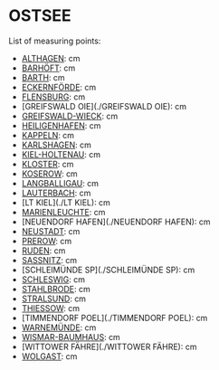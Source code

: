 # OSTSEE

List of measuring points:

* [ALTHAGEN](./ALTHAGEN): <Value topic="rivers/pegel-online/OSTSEE/ALTHAGEN/measurementValue"/> cm
* [BARHÖFT](./BARHÖFT): <Value topic="rivers/pegel-online/OSTSEE/BARHOEFT/measurementValue"/> cm
* [BARTH](./BARTH): <Value topic="rivers/pegel-online/OSTSEE/BARTH/measurementValue"/> cm
* [ECKERNFÖRDE](./ECKERNFÖRDE): <Value topic="rivers/pegel-online/OSTSEE/ECKERNFOERDE/measurementValue"/> cm
* [FLENSBURG](./FLENSBURG): <Value topic="rivers/pegel-online/OSTSEE/FLENSBURG/measurementValue"/> cm
* [GREIFSWALD OIE](./GREIFSWALD OIE): <Value topic="rivers/pegel-online/OSTSEE/GREIFSWALD-OIE/measurementValue"/> cm
* [GREIFSWALD-WIECK](./GREIFSWALD-WIECK): <Value topic="rivers/pegel-online/OSTSEE/GREIFSWALD-WIECK/measurementValue"/> cm
* [HEILIGENHAFEN](./HEILIGENHAFEN): <Value topic="rivers/pegel-online/OSTSEE/HEILIGENHAFEN/measurementValue"/> cm
* [KAPPELN](./KAPPELN): <Value topic="rivers/pegel-online/OSTSEE/KAPPELN/measurementValue"/> cm
* [KARLSHAGEN](./KARLSHAGEN): <Value topic="rivers/pegel-online/OSTSEE/KARLSHAGEN/measurementValue"/> cm
* [KIEL-HOLTENAU](./KIEL-HOLTENAU): <Value topic="rivers/pegel-online/OSTSEE/KIEL-HOLTENAU/measurementValue"/> cm
* [KLOSTER](./KLOSTER): <Value topic="rivers/pegel-online/OSTSEE/KLOSTER/measurementValue"/> cm
* [KOSEROW](./KOSEROW): <Value topic="rivers/pegel-online/OSTSEE/KOSEROW/measurementValue"/> cm
* [LANGBALLIGAU](./LANGBALLIGAU): <Value topic="rivers/pegel-online/OSTSEE/LANGBALLIGAU/measurementValue"/> cm
* [LAUTERBACH](./LAUTERBACH): <Value topic="rivers/pegel-online/OSTSEE/LAUTERBACH/measurementValue"/> cm
* [LT KIEL](./LT KIEL): <Value topic="rivers/pegel-online/OSTSEE/LT-KIEL/measurementValue"/> cm
* [MARIENLEUCHTE](./MARIENLEUCHTE): <Value topic="rivers/pegel-online/OSTSEE/MARIENLEUCHTE/measurementValue"/> cm
* [NEUENDORF HAFEN](./NEUENDORF HAFEN): <Value topic="rivers/pegel-online/OSTSEE/NEUENDORF-HAFEN/measurementValue"/> cm
* [NEUSTADT](./NEUSTADT): <Value topic="rivers/pegel-online/OSTSEE/NEUSTADT/measurementValue"/> cm
* [PREROW](./Prerow): <Value topic="rivers/pegel-online/OSTSEE/Prerow/measurementValue"/> cm
* [RUDEN](./RUDEN): <Value topic="rivers/pegel-online/OSTSEE/RUDEN/measurementValue"/> cm
* [SASSNITZ](./SASSNITZ): <Value topic="rivers/pegel-online/OSTSEE/SASSNITZ/measurementValue"/> cm
* [SCHLEIMÜNDE SP](./SCHLEIMÜNDE SP): <Value topic="rivers/pegel-online/OSTSEE/SCHLEIMUENDE-SP/measurementValue"/> cm
* [SCHLESWIG](./SCHLESWIG): <Value topic="rivers/pegel-online/OSTSEE/SCHLESWIG/measurementValue"/> cm
* [STAHLBRODE](./STAHLBRODE): <Value topic="rivers/pegel-online/OSTSEE/STAHLBRODE/measurementValue"/> cm
* [STRALSUND](./STRALSUND): <Value topic="rivers/pegel-online/OSTSEE/STRALSUND/measurementValue"/> cm
* [THIESSOW](./THIESSOW): <Value topic="rivers/pegel-online/OSTSEE/THIESSOW/measurementValue"/> cm
* [TIMMENDORF POEL](./TIMMENDORF POEL): <Value topic="rivers/pegel-online/OSTSEE/TIMMENDORF-POEL/measurementValue"/> cm
* [WARNEMÜNDE](./WARNEMÜNDE): <Value topic="rivers/pegel-online/OSTSEE/WARNEMUENDE/measurementValue"/> cm
* [WISMAR-BAUMHAUS](./WISMAR-BAUMHAUS): <Value topic="rivers/pegel-online/OSTSEE/WISMAR-BAUMHAUS/measurementValue"/> cm
* [WITTOWER FÄHRE](./WITTOWER FÄHRE): <Value topic="rivers/pegel-online/OSTSEE/WITTOWER-FAEHRE/measurementValue"/> cm
* [WOLGAST](./WOLGAST): <Value topic="rivers/pegel-online/OSTSEE/WOLGAST/measurementValue"/> cm
